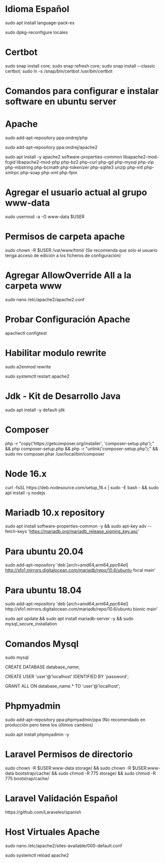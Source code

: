 # Idioma Español

<p>sudo apt install language-pack-es</p>
<p>sudo dpkg-reconfigure locales</p>

# Certbot
<p>sudo snap install core; sudo snap refresh core; sudo snap install --classic certbot; sudo ln -s /snap/bin/certbot /usr/bin/certbot</p>

# Comandos para configurar e instalar software en ubuntu server

# Apache
<p>sudo add-apt-repository ppa:ondrej/php</p>
<p>sudo add-apt-repository ppa:ondrej/apache2</p>
<p>sudo apt install -y apache2 software-properties-common libapache2-mod-fcgid libapache2-mod-php php-bz2 php-curl php-gd php-mysql php-zip php-mbstring php-bcmath php-tokenizer php-sqlite3 unzip php-intl php-xmlrpc php-soap php-xml php-fpm</p>

# Agregar el usuario actual al grupo www-data
<p>sudo usermod -a -G www-data $USER</p>

# Permisos de carpeta apache 
<p>sudo chown -R $USER /var/www/html/ (Se recomienda que solo el usuario tenga acceso de edición a los ficheros de configuración)</p>

# Agregar AllowOverride All a la carpeta www
<p>sudo nano /etc/apache2/apache2.conf</p>

# Probar Configuración Apache
<p>apachectl configtest</p>

# Habilitar modulo rewrite
<p>sudo a2enmod rewrite</p>
<p>sudo systemctl restart apache2</p>

# Jdk - Kit de Desarrollo Java
<p>sudo apt install -y default-jdk</p>

# Composer
<p>php -r "copy('https://getcomposer.org/installer', 'composer-setup.php');" && php composer-setup.php && php -r "unlink('composer-setup.php');" && sudo mv composer.phar /usr/local/bin/composer</p>


# Node 16.x
<p>curl -fsSL https://deb.nodesource.com/setup_16.x | sudo -E bash - && sudo apt install -y nodejs</p>


# Mariadb 10.x repository
sudo apt install software-properties-common -y && sudo apt-key adv --fetch-keys 'https://mariadb.org/mariadb_release_signing_key.asc'

# Para ubuntu 20.04
sudo add-apt-repository 'deb [arch=amd64,arm64,ppc64el] http://sfo1.mirrors.digitalocean.com/mariadb/repo/10.6/ubuntu focal main'

# Para ubuntu 18.04
<p>sudo add-apt-repository 'deb [arch=amd64,arm64,ppc64el] http://sfo1.mirrors.digitalocean.com/mariadb/repo/10.6/ubuntu bionic main'</p>
<p>sudo apt update && sudo apt install mariadb-server -y && sudo mysql_secure_installation</p>

# Comandos Mysql
<p>sudo mysql</p>
<p>CREATE DATABASE database_name;</p>
<p>CREATE USER 'user'@'localhost' IDENTIFIED BY 'password';</p>
<p>GRANT ALL ON database_name.* TO 'user'@'localhost';</p>

# Phpmyadmin
<p>sudo add-apt-repository ppa:phpmyadmin/ppa (No recomendado en producción pero tiene los últimos cambios)</p>

<p>sudo apt install phpmyadmin -y</p>



# Laravel Permisos de directorio
<p>sudo chown -R $USER:www-data storage/ && sudo chown -R $USER:www-data bootstrap/cache/ && sudo chmod -R 775 storage/ && sudo chmod -R 775 bootstrap/cache/</p>

# Laravel Validación Español
<p>https://github.com/Laraveles/spanish</p>

# Host Virtuales Apache
<p>sudo nano /etc/apache2/sites-available/000-default.conf</p>
<p>sudo systemctl reload apache2</p>
